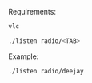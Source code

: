Requirements:
```bash
vlc
```

```bash
./listen radio/<TAB>
```
Example:

```bash
./listen radio/deejay
```

